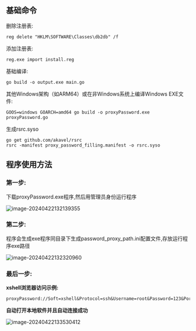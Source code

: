 ## 基础命令
删除注册表:
```
reg delete "HKLM\SOFTWARE\Classes\db2db" /f
```
添加注册表:
```
reg.exe import install.reg
```
基础编译:
```
go build -o output.exe main.go
```
其他Windows架构（如ARM64）或在非Windows系统上编译Windows EXE文件:
```
GOOS=windows GOARCH=amd64 go build -o proxyPassword.exe proxyPassword.go
```

生成rsrc.syso
```
go get github.com/akavel/rsrc
rsrc -manifest proxy_password_filling.manifest -o rsrc.syso
```

## 程序使用方法

### 第一步:

下载proxyPassword.exe程序,然后用管理员身份运行程序

![image-20240422132139355](https://wxy-md.oss-cn-shanghai.aliyuncs.com/image-20240422132139355.png)

### 第二步:

程序会生成exe程序同目录下生成password_proxy_path.ini配置文件,存放运行程序exe路径

![image-20240422132320960](https://wxy-md.oss-cn-shanghai.aliyuncs.com/image-20240422132320960.png)

### 最后一步:

**xshell浏览器访问示例:**

```
proxyPassword://Soft=xshell&Protocol=ssh&Username=root&Password=123&Port=21&Host=127.0.0.1
```

**自动打开本地软件并且自动连接成功**

![image-20240422133530412](https://wxy-md.oss-cn-shanghai.aliyuncs.com/image-20240422133530412.png)